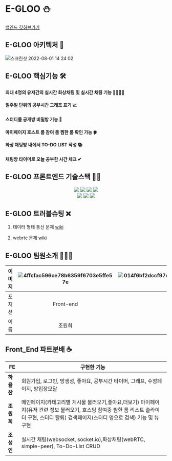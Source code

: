 # E-GLOO ⛄
<a href="https://github.com/JumukWang/LastProject">백엔드 깃허브가기</a>

## E-GLOO 아키텍처 🌈
![스크린샷 2022-08-01 14 24 02](https://user-images.githubusercontent.com/96240712/182083770-a15da7a1-6479-4107-adf0-c48557eacc0f.png)

## E-GLOO 핵심기능 🛠

#### 최대 4명의 유저간의 실시간 화상채팅 및 실시간 채팅 기능 👨‍👨‍👦‍👦

#### 일주일 단위의 공부시간 그래프 표기 📈

#### 스터디룸 공개방 비밀방 기능 🚪

#### 마이페이지 호스트 룸 참여 룸 찜한 룸 확인 가능 🍀

#### 화상 채팅방 내에서 TO-DO LIST 작성 📚

#### 채팅방 타이머로 오늘 공부한 시간 체크 ✔


## E-GLOO 프론트엔드 기술스택 🧑‍💻

<div align=center>
<img src="https://img.shields.io/badge/react-black?style=for-the-badge&logo=react&logoColor=blue">
<img src="https://img.shields.io/badge/redux-tookit-light black?style=for-the-badge&logoredux&logoColor=blue">
<img src="https://img.shields.io/badge/webRTC-white?style=for-the-badge&logo=webRTC&logoColor=blue">
<img src="https://img.shields.io/badge/socketio-black?style=for-the-badge&logo=socket.io&logoColor=white">
  <br>
<img src="https://img.shields.io/badge/amazonaws-green?style=for-the-badge&logo=amazonaws&logoColor=grey">
<img src="https://img.shields.io/badge/github-181717?style=for-the-badge&logo=github&logoColor=grey">
<img src="https://img.shields.io/badge/git-F05032?style=for-the-badge&logo=git&logoColor=grey">

</div>

## E-GLOO 트러블슈팅 ❌
1. 데이터 형태 통신 문제 <a href="https://github.com/idojustdoit/realproject/wiki/1.-%EB%8D%B0%EC%9D%B4%ED%84%B0-%ED%98%95%ED%83%9C-%ED%86%B5%EC%8B%A0-%EB%AC%B8%EC%A0%9C">wiki</a>

2. webrtc 문제 <a href="https://github.com/idojustdoit/realproject/wiki/2.-webrtc-%EB%AC%B8%EC%A0%9C">wiki</a>




## E-GLOO 팀원소개 👨‍👨‍👦

|이미지|![4ffcfac596ce78b6359f6703e5ffe57e](https://user-images.githubusercontent.com/107375500/182104419-9c0bc974-77b0-48d8-beeb-98574f881577.jpg)|![014f6bf2dccf97d1cfc97dff79b028e182f3bd8c9735553d03f6f982e10ebe70](https://user-images.githubusercontent.com/107375500/182104497-2989dd73-d46a-4e31-ab60-1e1ed72f9244.png)|![a2a82850f6db5ee6033c48f55d5e15a7a88f7b2cbb72be0bdfff91ad65b168ab](https://user-images.githubusercontent.com/107375500/182133022-3629d622-334f-4ec5-a2bc-52dc932cb6ad.png)|![a2a82850f6db5ee6033c48f55d5e15a7113e2bd2b7407c8202a97d2241a96625](https://user-images.githubusercontent.com/107375500/182132932-59de69d6-a4be-4bcb-afae-0d457ffc840c.png)|
|:---:|:---:|:---:|:---:|:---:|
|포지션|Front-end|Front-end|Front-end|Designer|
|이름|조원희|하율찬|조성인|기영석|

## Front_End 파트분배 ☕


| FE | 구현한 기능 |
| ------------ | ------------------------------------------------- |
| **하율찬** | 회원가입, 로그인, 방생성, 좋아요, 공부시간 타이머, 그래프, 수정페이지, 방입장모달              |
| **조원희** | 메인페이지(카테고리별 게시물 불러오기,좋아요,더보기) 마이페이지(유저 관련 정보 불러오기, 호스팅 참여중 찜한 룸 리스트 슬라이더 구현, 스터디 탈퇴) 검색페이지(스터디 명으로 검색) 기능 및 뷰 구현   |
| **조성인** | 실시간 채팅(websocket, socket.io),화상채팅(webRTC, simple-peer), To-Do-List CRUD   |


